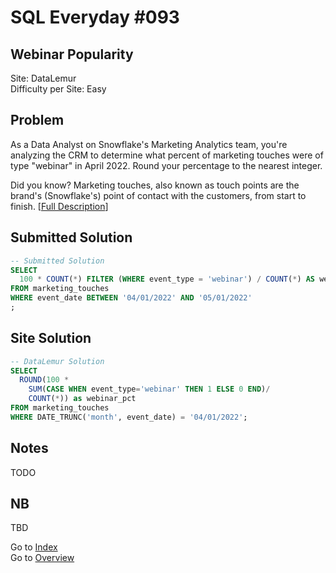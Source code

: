 # SQL Everyday \#093

## Webinar Popularity

Site: DataLemur\
Difficulty per Site: Easy

## Problem

As a Data Analyst on Snowflake's Marketing Analytics team, you're analyzing the CRM to determine what percent of marketing touches were of type "webinar" in April 2022. Round your percentage to the nearest integer.

Did you know? Marketing touches, also known as touch points are the brand's (Snowflake's) point of contact with the customers, from start to finish. [[Full Description](https://datalemur.com/questions/snowflake-webinar-popularity)]

## Submitted Solution

```sql
-- Submitted Solution
SELECT
  100 * COUNT(*) FILTER (WHERE event_type = 'webinar') / COUNT(*) AS webinar_pct
FROM marketing_touches
WHERE event_date BETWEEN '04/01/2022' AND '05/01/2022'
;
```

## Site Solution

```sql
-- DataLemur Solution 
SELECT 
  ROUND(100 *
    SUM(CASE WHEN event_type='webinar' THEN 1 ELSE 0 END)/
    COUNT(*)) as webinar_pct
FROM marketing_touches
WHERE DATE_TRUNC('month', event_date) = '04/01/2022';
```

## Notes

TODO

## NB

TBD

Go to [Index](../?tab=readme-ov-file#index)\
Go to [Overview](../?tab=readme-ov-file)
